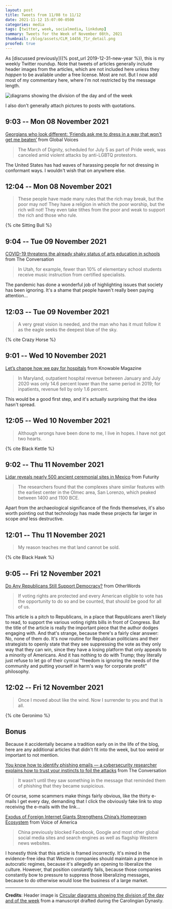```yaml
---
layout: post
title: Tweets from 11/08 to 11/12
date: 2021-11-12 15:07:00-0500
categories: media
tags: [twitter, week, socialmedia, linkdump]
summary: Tweets for the Week of November 08th, 2021
thumbnail: /blog/assets/CLM_14456_71r_detail.png
proofed: true
---
```


As [discussed previously]({% post_url 2019-12-31-new-year %}), this is my weekly Twitter roundup.  Note that tweets of articles generally include header images from the articles, which are not included here unless they *happen* to be available under a free license.  Most are not.  But I now add most of my commentary here, where I'm not restricted by the message length.

![diagrams showing the division of the day and of the week](/blog/assets/CLM_14456_71r_detail.png "diagrams showing the division of the day and of the week")

I also don't generally attach pictures to posts with quotations.

## 9:03 -- Mon 08 November 2021

[<i class="fab fa-twitter-square"></i>](https://jcolag.github.io/twitter/1457710246424633348) [Georgians who look different: ‘Friends ask me to dress in a way that won't get me beaten’](https://globalvoices.org/2021/11/01/georgians-who-look-different-friends-ask-me-to-dress-in-a-way-that-wont-get-me-beaten/) from Global Voices

 > The March of Dignity, scheduled for July 5 as part of Pride week, was canceled amid violent attacks by anti-LGBTQ protestors.

The United States has had waves of harassing people for not dressing in conformant ways.  I wouldn't wish that on anywhere else.

## 12:04 -- Mon 08 November 2021

[<i class="fab fa-twitter-square"></i>](https://jcolag.github.io/twitter/1457755796549296129)

 > These people have made many rules that the rich may break, but the poor may not! They have a religion in which the poor worship, but the rich will not! They even take tithes from the poor and weak to support the rich and those who rule.

{% cite Sitting Bull %}

## 9:04 -- Tue 09 November 2021

[<i class="fab fa-twitter-square"></i>](https://jcolag.github.io/twitter/1458072886049079301) [COVID-19 threatens the already shaky status of arts education in schools](https://theconversation.com/covid-19-threatens-the-already-shaky-status-of-arts-education-in-schools-168548) from The Conversation

 > In Utah, for example, fewer than 10% of elementary school students receive music instruction from certified specialists.

The pandemic has done a wonderful job of highlighting issues that society has been ignoring.  It's a shame that people haven't really been paying attention...

## 12:03 -- Tue 09 November 2021

[<i class="fab fa-twitter-square"></i>](https://jcolag.github.io/twitter/1458117932836433931)

 > A very great vision is needed, and the man who has it must follow it as the eagle seeks the deepest blue of the sky.

{% cite Crazy Horse %}

## 9:01 -- Wed 10 November 2021

[<i class="fab fa-twitter-square"></i>](https://jcolag.github.io/twitter/1458434518587641862) [Let’s change how we pay for hospitals](https://knowablemagazine.org/article/society/2021/lets-change-how-we-pay-hospitals) from Knowable Magazine

 > In Maryland, outpatient hospital revenue between January and July 2020 was only 14.6 percent lower than the same period in 2019; for inpatients, revenue fell by only 1.6 percent.

This would be a good first step, and it's actually surprising that the idea hasn't spread.

## 12:05 -- Wed 10 November 2021

[<i class="fab fa-twitter-square"></i>](https://jcolag.github.io/twitter/1458480823829676037)

 > Although wrongs have been done to me, I live in hopes. I have not got two hearts.

{% cite Black Kettle %}

## 9:02 -- Thu 11 November 2021

[<i class="fab fa-twitter-square"></i>](https://jcolag.github.io/twitter/1458797158421843972) [Lidar reveals nearly 500 ancient ceremonial sites in Mexico](https://www.futurity.org/maya-civilization-aguada-fenix-ceremonial-monument-2649882-2/) from Futurity

 > The researchers found that the complexes share similar features with the earliest center in the Olmec area, San Lorenzo, which peaked between 1400 and 1100 BCE.

Apart from the archaeological significance of the finds themselves, it's also worth pointing out that technology has made these projects far larger in scope *and* less destructive.

## 12:01 -- Thu 11 November 2021

[<i class="fab fa-twitter-square"></i>](https://jcolag.github.io/twitter/1458842205129306114)

 > My reason teaches me that land cannot be sold.

{% cite Black Hawk %}

## 9:05 -- Fri 12 November 2021

[<i class="fab fa-twitter-square"></i>](https://jcolag.github.io/twitter/1459160301325062144) [Do Any Republicans Still Support Democracy?](https://otherwords.org/do-any-republicans-still-support-democracy/) from OtherWords

 > If voting rights are protected and every American eligible to vote has the opportunity to do so and be counted, that should be good for all of us.

This article is a pitch to Republicans, in a place that Republicans aren't likely to read, to support the various voting rights bills in front of Congress.  But the title of the article is really the important piece that the author dodges engaging with.  And that's strange, because there's a fairly clear answer:  No, none of them do.  It's now routine for Republican politicians and their strategists to openly state that they see suppressing the vote as they only way that they can win, since they have a losing platform that only appeals to a minority of Americans.  And it has nothing to do with Trump; they literally just refuse to let go of their cynical "freedom is ignoring the needs of the community and putting yourself in harm's way for corporate profit" philosophy.

## 12:02 -- Fri 12 November 2021

[<i class="fab fa-twitter-square"></i>](https://jcolag.github.io/twitter/1459204844607184897)

 > Once I moved about like the wind. Now I surrender to you and that is all.

{% cite Geronimo %}

## Bonus

Because it accidentally became a tradition early on in the life of the blog, here are any additional articles that didn't fit into the week, but too weird or important to not mention.

<i class="fas fa-square"></i> [You know how to identify phishing emails — a cybersecurity researcher explains how to trust your instincts to foil the attacks](https://theconversation.com/you-know-how-to-identify-phishing-emails-a-cybersecurity-researcher-explains-how-to-trust-your-instincts-to-foil-the-attacks-169804) from The Conversation

 > It wasn’t until they saw something in the message that reminded them of phishing that they became suspicious.

Of course, some scammers make things fairly obvious, like the thirty e-mails I get every day, demanding that I click the obviously fake link to stop receiving the e-mails with the link...

<i class="fas fa-square"></i> [Exodus of Foreign Internet Giants Strengthens China’s Homegrown Ecosystem](https://www.voanews.com/a/exodus-of-foreign-internet-giants-strengthens-china-homegrown-ecosystem/6301845.html) from Voice of America

 > China previously blocked Facebook, Google and most other global social media sites and search engines as well as flagship Western news websites.

I honestly think that this article is framed incorrectly.  It's mired in the evidence-free idea that Western companies should maintain a presence in autocratic regimes, because it's allegedly an opening to liberalize the culture.  However, that position constantly fails, because those companies constantly bow to pressure to suppress those liberalizing messages, because to do otherwise would lose the business of a large market.

* * *

**Credits**:  Header image is [Circular diagrams showing the division of the day and of the week](https://commons.wikimedia.org/wiki/File:CLM_14456_71r_detail.jpg) from a manuscript drafted during the Carolingian Dynasty.
